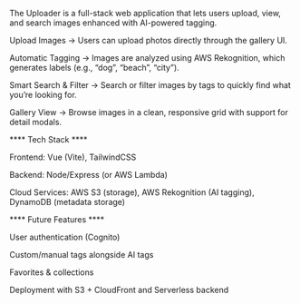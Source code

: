 The Uploader is a full-stack web application that lets users upload, view, and search images enhanced with AI-powered tagging.

Upload Images → Users can upload photos directly through the gallery UI.

Automatic Tagging → Images are analyzed using AWS Rekognition, which generates labels (e.g., “dog”, “beach”, “city”).

Smart Search & Filter → Search or filter images by tags to quickly find what you’re looking for.

Gallery View → Browse images in a clean, responsive grid with support for detail modals.

**** Tech Stack ****

Frontend: Vue (Vite), TailwindCSS

Backend: Node/Express (or AWS Lambda)

Cloud Services: AWS S3 (storage), AWS Rekognition (AI tagging), DynamoDB (metadata storage)


**** Future Features ****

User authentication (Cognito)

Custom/manual tags alongside AI tags

Favorites & collections

Deployment with S3 + CloudFront and Serverless backend